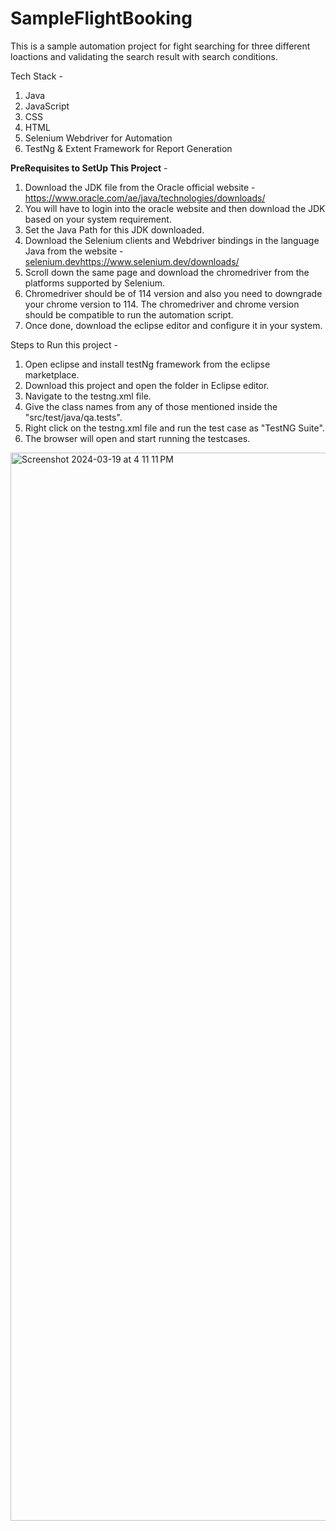 # SampleFlightBooking

This is a sample automation project for fight searching for three different loactions and validating the search result with search conditions.

Tech Stack -
1. Java
2. JavaScript
3. CSS
4. HTML
5. Selenium Webdriver for Automation
6. TestNg & Extent Framework for Report Generation



<b>PreRequisites to SetUp This Project</b> -

1. Download the JDK file from the Oracle official website - https://www.oracle.com/ae/java/technologies/downloads/
2. You will have to login into the oracle website and then download the JDK based on your system requirement.
3. Set the Java Path for this JDK downloaded.
4. Download the Selenium clients and Webdriver bindings in the language Java from the website - [selenium.dev](https://www.selenium.dev/downloads/)https://www.selenium.dev/downloads/
5. Scroll down the same page and download the chromedriver from the platforms supported by Selenium.
6. Chromedriver should be of 114 version and also you need to downgrade your chrome version to 114. The chromedriver and chrome version should be compatible to run the automation script.
7. Once done, download the eclipse editor and configure it in your system.


Steps to Run this project - 

1. Open eclipse and install testNg framework from the eclipse marketplace.
2. Download this project and open the folder in Eclipse editor.
3. Navigate to the testng.xml file.
4. Give the class names from any of those mentioned inside the "src/test/java/qa.tests".
5. Right click on the testng.xml file and run the test case as "TestNG Suite".
6. The browser will open and start running the testcases.








<img width="1709" alt="Screenshot 2024-03-19 at 4 11 11 PM" src="https://github.com/effusiveanam/SampleFlightBooking/assets/19259939/6efc19f1-b761-4187-8d39-f5b1326435b3">
